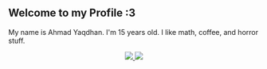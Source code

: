 ## Welcome to my Profile :3
My name is Ahmad Yaqdhan. I'm 15 years old. I like math, coffee, and horror stuff.

<div align="center">
  <a href="https://github.com/Mednoob">
    <img src="https://github-readme-stats.vercel.app/api?username=Mednoob&show_icons=true&theme=dark">
  </a>
  <a href="https://wakatime.com/@Mednoob">
    <img src="https://github-readme-stats.vercel.app/api/wakatime?username=Mednoob&layout=compact">
  </a>
</div>
